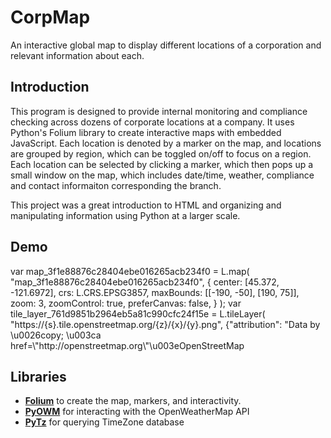 # CorpMap
An interactive global map to display different locations of a corporation and relevant information about each. 

## Introduction
This program is designed to provide internal monitoring and compliance checking across dozens of corporate locations at a company.
It uses Python's Folium library to create interactive maps with embedded JavaScript. Each location is denoted by a marker on the map,
and locations are grouped by region, which can be toggled on/off to focus on a region. 
Each location can be selected by clicking a marker, which then pops up a small window on the map, which includes
date/time, weather, compliance and contact informaiton corresponding the branch.

This project was a great introduction to HTML and organizing and manipulating information using Python at a larger scale.

## Demo
<div id="map_3f1e88876c28404ebe016265acb234f0" class="folium-map">

</div>
var map_3f1e88876c28404ebe016265acb234f0 = L.map( "map_3f1e88876c28404ebe016265acb234f0", { center: [45.372, -121.6972], crs: L.CRS.EPSG3857, maxBounds: [[-190, -50], [190, 75]], zoom: 3, zoomControl: true, preferCanvas: false, } ); var tile_layer_761d9851b2964eb5a81c990cfc24f15e = L.tileLayer( "https://{s}.tile.openstreetmap.org/{z}/{x}/{y}.png", {"attribution": "Data by \u0026copy; \u003ca href=\"http://openstreetmap.org\"\u003eOpenStreetMap

## Libraries
* [**Folium**](https://python-visualization.github.io/folium/) to create the map, markers, and interactivity.
* [**PyOWM**](https://pyowm.readthedocs.io/en/latest/) for interacting with the OpenWeatherMap API
* [**PyTz**](http://pytz.sourceforge.net/) for querying TimeZone database
